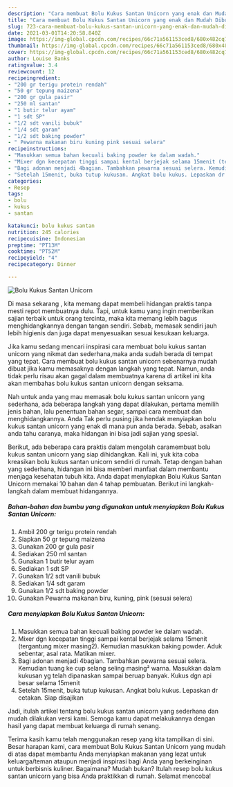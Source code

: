 ```yaml
---
description: "Cara membuat Bolu Kukus Santan Unicorn yang enak dan Mudah Dibuat"
title: "Cara membuat Bolu Kukus Santan Unicorn yang enak dan Mudah Dibuat"
slug: 723-cara-membuat-bolu-kukus-santan-unicorn-yang-enak-dan-mudah-dibuat
date: 2021-03-01T14:20:58.840Z
image: https://img-global.cpcdn.com/recipes/66c71a561153ced8/680x482cq70/bolu-kukus-santan-unicorn-foto-resep-utama.jpg
thumbnail: https://img-global.cpcdn.com/recipes/66c71a561153ced8/680x482cq70/bolu-kukus-santan-unicorn-foto-resep-utama.jpg
cover: https://img-global.cpcdn.com/recipes/66c71a561153ced8/680x482cq70/bolu-kukus-santan-unicorn-foto-resep-utama.jpg
author: Louise Banks
ratingvalue: 3.4
reviewcount: 12
recipeingredient:
- "200 gr terigu protein rendah"
- "50 gr tepung maizena"
- "200 gr gula pasir"
- "250 ml santan"
- "1 butir telur ayam"
- "1 sdt SP"
- "1/2 sdt vanili bubuk"
- "1/4 sdt garam"
- "1/2 sdt baking powder"
- " Pewarna makanan biru kuning pink sesuai selera"
recipeinstructions:
- "Masukkan semua bahan kecuali baking powder ke dalam wadah."
- "Mixer dgn kecepatan tinggi sampai kental berjejak selama 15menit (tergantung mixer masing2). Kemudian masukkan baking powder. Aduk sebentar, asal rata. Matikan mixer."
- "Bagi adonan menjadi 4bagian. Tambahkan pewarna sesuai selera. Kemudian tuang ke cup selang seling masing² warna. Masukkan dalam kukusan yg telah dipanaskan sampai beruap banyak. Kukus dgn api besar selama 15menit"
- "Setelah 15menit, buka tutup kukusan. Angkat bolu kukus. Lepaskan dr cetakan. Siap disajikan"
categories:
- Resep
tags:
- bolu
- kukus
- santan

katakunci: bolu kukus santan 
nutrition: 245 calories
recipecuisine: Indonesian
preptime: "PT13M"
cooktime: "PT52M"
recipeyield: "4"
recipecategory: Dinner

---
```



![Bolu Kukus Santan Unicorn](https://img-global.cpcdn.com/recipes/66c71a561153ced8/680x482cq70/bolu-kukus-santan-unicorn-foto-resep-utama.jpg)

Di masa  sekarang , kita memang dapat membeli hidangan praktis tanpa mesti repot membuatnya dulu. Tapi, untuk kamu yang ingin memberikan sajian terbaik untuk orang tercinta, maka kita memang lebih bagus menghidangkannya dengan tangan sendiri. Sebab, memasak sendiri jauh lebih higienis dan juga dapat menyesuaikan sesuai kesukaan keluarga.

Jika kamu sedang mencari inspirasi cara membuat bolu kukus santan unicorn yang nikmat dan sederhana,maka anda sudah berada di tempat yang tepat. Cara membuat bolu kukus santan unicorn  sebenarnya mudah dibuat jika kamu memasaknya dengan langkah yang tepat. Namun, anda tidak perlu risau akan gagal dalam membuatnya 
karena di artikel ini kita akan membahas bolu kukus santan unicorn dengan seksama.  



Nah untuk anda yang mau memasak bolu kukus santan unicorn yang sederhana, ada beberapa langkah yang dapat dilakukan, pertama memilih jenis bahan, lalu penentuan bahan segar, sampai cara membuat dan menghidangkannya. Anda Tak perlu pusing jika hendak menyiapkan bolu kukus santan unicorn yang enak di mana pun anda berada. Sebab, asalkan anda  tahu caranya, maka hidangan ini bisa jadi sajian yang spesial.

Berikut, ada beberapa cara praktis  dalam mengolah caramembuat bolu kukus santan unicorn yang siap dihidangkan. Kali ini, yuk kita coba kreasikan bolu kukus santan unicorn sendiri di rumah. Tetap dengan bahan yang sederhana, hidangan ini bisa memberi manfaat dalam membantu menjaga kesehatan tubuh kita. Anda dapat menyiapkan Bolu Kukus Santan Unicorn memakai 10 bahan dan 4 tahap pembuatan. Berikut ini langkah-langkah dalam membuat hidangannya.

<!--inarticleads1-->

##### Bahan-bahan dan bumbu yang digunakan untuk menyiapkan Bolu Kukus Santan Unicorn:

1. Ambil 200 gr terigu protein rendah
1. Siapkan 50 gr tepung maizena
1. Gunakan 200 gr gula pasir
1. Sediakan 250 ml santan
1. Gunakan 1 butir telur ayam
1. Sediakan 1 sdt SP
1. Gunakan 1/2 sdt vanili bubuk
1. Sediakan 1/4 sdt garam
1. Gunakan 1/2 sdt baking powder
1. Gunakan  Pewarna makanan biru, kuning, pink (sesuai selera)




<!--inarticleads2-->

##### Cara menyiapkan Bolu Kukus Santan Unicorn:

1. Masukkan semua bahan kecuali baking powder ke dalam wadah.
1. Mixer dgn kecepatan tinggi sampai kental berjejak selama 15menit (tergantung mixer masing2). Kemudian masukkan baking powder. Aduk sebentar, asal rata. Matikan mixer.
1. Bagi adonan menjadi 4bagian. Tambahkan pewarna sesuai selera. Kemudian tuang ke cup selang seling masing² warna. Masukkan dalam kukusan yg telah dipanaskan sampai beruap banyak. Kukus dgn api besar selama 15menit
1. Setelah 15menit, buka tutup kukusan. Angkat bolu kukus. Lepaskan dr cetakan. Siap disajikan




Jadi, itulah artikel tentang  bolu kukus santan unicorn  yang sederhana dan mudah dilakukan versi kami. Semoga kamu dapat melakukannya dengan hasil yang dapat membuat keluarga di rumah senang. 

Terima kasih kamu telah menggunakan resep yang kita tampilkan di sini. Besar harapan kami, cara membuat  Bolu Kukus Santan Unicorn yang mudah di atas dapat membantu Anda menyiapkan makanan yang lezat untuk keluarga/teman ataupun menjadi inspirasi bagi Anda yang berkeinginan untuk berbisnis kuliner. Bagaimana? Mudah bukan? Itulah resep bolu kukus santan unicorn yang bisa Anda praktikkan di rumah. Selamat mencoba!

